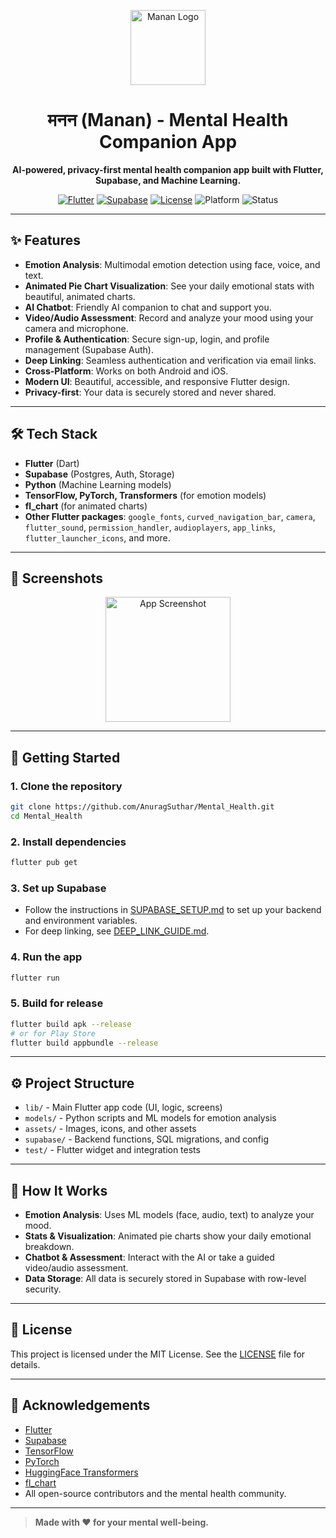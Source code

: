 <p align="center">
  <img src="assets/logo.png" alt="Manan Logo" width="120" />
</p>

<h1 align="center">मनन (Manan) - Mental Health Companion App</h1>

<p align="center">
  <b>AI-powered, privacy-first mental health companion app built with Flutter, Supabase, and Machine Learning.</b>
</p>

<p align="center">
  <a href="https://flutter.dev/"><img src="https://img.shields.io/badge/Flutter-3.7-blue?logo=flutter" alt="Flutter"></a>
  <a href="https://supabase.com/"><img src="https://img.shields.io/badge/Supabase-Backend-green?logo=supabase" alt="Supabase"></a>
  <a href="https://github.com/your-username/your-repo-name/blob/main/LICENSE"><img src="https://img.shields.io/badge/License-MIT-blue.svg" alt="License"></a>
  <img src="https://img.shields.io/badge/Platform-Android%20%7C%20iOS-lightgrey" alt="Platform">
  <img src="https://img.shields.io/badge/Status-Active-brightgreen" alt="Status">
</p>

---

## ✨ Features

- **Emotion Analysis**: Multimodal emotion detection using face, voice, and text.
- **Animated Pie Chart Visualization**: See your daily emotional stats with beautiful, animated charts.
- **AI Chatbot**: Friendly AI companion to chat and support you.
- **Video/Audio Assessment**: Record and analyze your mood using your camera and microphone.
- **Profile & Authentication**: Secure sign-up, login, and profile management (Supabase Auth).
- **Deep Linking**: Seamless authentication and verification via email links.
- **Cross-Platform**: Works on both Android and iOS.
- **Modern UI**: Beautiful, accessible, and responsive Flutter design.
- **Privacy-first**: Your data is securely stored and never shared.

---

## 🛠️ Tech Stack

- **Flutter** (Dart)
- **Supabase** (Postgres, Auth, Storage)
- **Python** (Machine Learning models)
- **TensorFlow, PyTorch, Transformers** (for emotion models)
- **fl_chart** (for animated charts)
- **Other Flutter packages**: `google_fonts`, `curved_navigation_bar`, `camera`, `flutter_sound`, `permission_handler`, `audioplayers`, `app_links`, `flutter_launcher_icons`, and more.

---

## 📱 Screenshots

<p align="center">
  <img src="assets/logo.png" alt="App Screenshot" width="200"/>
  <!-- Add more screenshots here if available -->
</p>

---

## 🚀 Getting Started

### 1. Clone the repository

```sh
git clone https://github.com/AnuragSuthar/Mental_Health.git
cd Mental_Health
```

### 2. Install dependencies

```sh
flutter pub get
```

### 3. Set up Supabase

- Follow the instructions in [SUPABASE_SETUP.md](SUPABASE_SETUP.md) to set up your backend and environment variables.
- For deep linking, see [DEEP_LINK_GUIDE.md](DEEP_LINK_GUIDE.md).

### 4. Run the app

```sh
flutter run
```

### 5. Build for release

```sh
flutter build apk --release
# or for Play Store
flutter build appbundle --release
```

---

## ⚙️ Project Structure

- `lib/` - Main Flutter app code (UI, logic, screens)
- `models/` - Python scripts and ML models for emotion analysis
- `assets/` - Images, icons, and other assets
- `supabase/` - Backend functions, SQL migrations, and config
- `test/` - Flutter widget and integration tests

---

## 🧠 How It Works

- **Emotion Analysis**: Uses ML models (face, audio, text) to analyze your mood.
- **Stats & Visualization**: Animated pie charts show your daily emotional breakdown.
- **Chatbot & Assessment**: Interact with the AI or take a guided video/audio assessment.
- **Data Storage**: All data is securely stored in Supabase with row-level security.

---

## 📝 License

This project is licensed under the MIT License. See the [LICENSE](LICENSE) file for details.

---

## 🙏 Acknowledgements

- [Flutter](https://flutter.dev/)
- [Supabase](https://supabase.com/)
- [TensorFlow](https://www.tensorflow.org/)
- [PyTorch](https://pytorch.org/)
- [HuggingFace Transformers](https://huggingface.co/transformers/)
- [fl_chart](https://pub.dev/packages/fl_chart)
- All open-source contributors and the mental health community.

---

> **Made with ❤️ for your mental well-being.**
